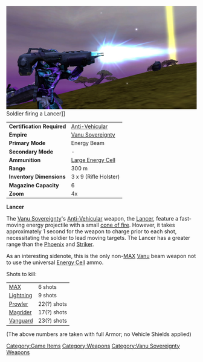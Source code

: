 ![](images/Lancer.jpg "fig:Lancer.jpg") Soldier firing a Lancer\]\]

|                            |                                                      |
| -------------------------- | ---------------------------------------------------- |
| **Certification Required** | [Anti-Vehicular](Anti-Vehicular.md)       |
| **Empire**                 | [Vanu Sovereignty](Vanu_Sovereignty.md)   |
| **Primary Mode**           | Energy Beam                                          |
| **Secondary Mode**         | \-                                                   |
| **Ammunition**             | [Large Energy Cell](Large_Energy_Cell.md) |
| **Range**                  | 300 m                                                |
| **Inventory Dimensions**   | 3 x 9 (Rifle Holster)                                |
| **Magazine Capacity**      | 6                                                    |
| **Zoom**                   | 4x                                                   |

**Lancer**

The [Vanu Sovereignty](Vanu_Sovereignty.md)'s
[Anti-Vehicular](Anti-Vehicular.md) weapon, the
[Lancer](Lancer.md), feature a fast-moving energy projectile
with a small [cone of fire](cone_of_fire.md). However, it takes
approximately 1 second for the weapon to charge prior to each shot,
necessitating the soldier to lead moving targets. The Lancer has a
greater range than the [Phoenix](Phoenix.md) and
[Striker](Striker.md).

As an interesting sidenote, this is the only non-[MAX](MAX.md)
[Vanu](VS.md) beam weapon not to use the universal [Energy
Cell](Energy_Cell.md) ammo.

Shots to kill:

|                                      |             |
| ------------------------------------ | ----------- |
| [MAX](MAX.md)             | 6 shots     |
| [Lightning](Lightning.md) | 9 shots     |
| [Prowler](Prowler.md)     | 22(?) shots |
| [Magrider](Magrider.md)   | 17(?) shots |
| [Vanguard](Vanguard.md)   | 23(?) shots |

(The above numbers are taken with full Armor; no Vehicle Shields
applied)

[Category:Game Items](Category:Game_Items.md)
[Category:Weapons](Category:Weapons.md) [Category:Vanu
Sovereignty Weapons](Category:Vanu_Sovereignty_Weapons.md)
